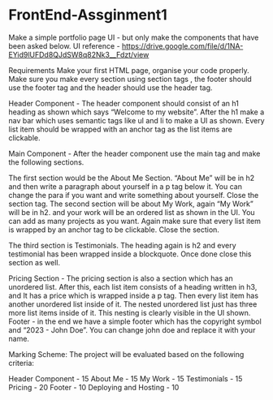 # FrontEnd-Assginment1

Make a simple portfolio page UI - but only make the components that have been asked below.
UI reference - https://drive.google.com/file/d/1NA-EYid9lUFDd8QJdSW8q82Nk3__Fdzt/view

Requirements
Make your first HTML page, organise your code properly. Make sure you make every section using section tags , the footer should use the footer tag and the header should use the header tag.


Header Component - The header component should consist of an h1 heading as shown which says “Welcome to my website”. After the h1 make a nav bar which uses semantic tags like ul and li to make a UI as shown. Every list item should be wrapped with an anchor tag as the list items are clickable.


Main Component - After the header component use the main tag and make the following sections.

The first section would be the About Me Section. “About Me” will be in h2 and then write a paragraph about yourself in a p tag below it. You can change the para if you want and write something about yourself. Close the section tag.
The second section will be about My Work, again “My Work” will be in h2. and your work will be an ordered list as shown in the UI. You can add as many projects as you want. Again make sure that every list item is wrapped by an anchor tag to be clickable. Close the section.

The third section is Testimonials. The heading again is h2 and every testimonial has been wrapped inside a blockquote. Once done close this section as well.

Pricing Section - The pricing section is also a section which has an unordered list. After this, each list item consists of a heading written in h3, and It has a price which is wrapped inside a p tag. Then every list item has another unordered list inside of it. The nested unordered list just has three more list items inside of it. This nesting is clearly visible in the UI shown.
Footer - in the end we have a simple footer which has the copyright symbol and “2023 - John Doe”. You can change john doe and replace it with your name.

Marking Scheme:
The project will be evaluated based on the following criteria:

Header Component - 15
About Me - 15
My Work - 15
Testimonials - 15
Pricing - 20
Footer - 10
Deploying and Hosting - 10
